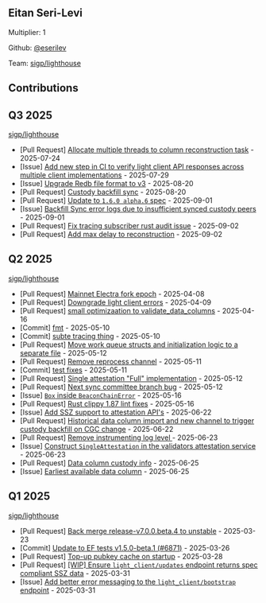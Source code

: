 
## Eitan Seri-Levi
Multiplier: 1

Github: [@eserilev](https://github.com/eserilev)

Team: [sigp/lighthouse](https://github.com/sigp/lighthouse/pulls?q=author%3Aeserilev)

## Contributions

## Q3 2025


[sigp/lighthouse](https://github.com/sigp/lighthouse)
* [Pull Request] [Allocate multiple threads to column reconstruction task](https://github.com/sigp/lighthouse/pull/7789) - 2025-07-24
* [Issue] [Add new step in CI to verify light client API responses across multiple client implementations](https://github.com/sigp/lighthouse/issues/7811) - 2025-07-29
* [Issue] [Upgrade Redb file format to v3](https://github.com/sigp/lighthouse/issues/7911) - 2025-08-20
* [Pull Request] [Custody backfill sync](https://github.com/sigp/lighthouse/pull/7907) - 2025-08-20
* [Pull Request] [Update to `1.6.0 alpha.6` spec](https://github.com/sigp/lighthouse/pull/7967) - 2025-09-01
* [Issue] [Backfill Sync error logs due to insufficient synced custody peers](https://github.com/sigp/lighthouse/issues/7966) - 2025-09-01
* [Pull Request] [Fix tracing subscriber rust audit issue](https://github.com/sigp/lighthouse/pull/7977) - 2025-09-02
* [Pull Request] [Add max delay to reconstruction](https://github.com/sigp/lighthouse/pull/7976) - 2025-09-02
## Q2 2025


[sigp/lighthouse](https://github.com/sigp/lighthouse)
* [Pull Request] [Mainnet Electra fork epoch](https://github.com/sigp/lighthouse/pull/7275) - 2025-04-08
* [Pull Request] [Downgrade light client errors](https://github.com/sigp/lighthouse/pull/7300) - 2025-04-09
* [Pull Request] [small optimizaation to validate_data_columns](https://github.com/sigp/lighthouse/pull/7326) - 2025-04-16
* [Commit] [fmt](https://github.com/sigp/lighthouse/commit/f5d801ce6b038e85fc0a68fc9a235e79b79a2f09) - 2025-05-10
* [Commit] [subte tracing thing](https://github.com/sigp/lighthouse/commit/47aca45013b787de4a2627f441ee8183d8cead92) - 2025-05-10
* [Pull Request] [Move work queue structs and initialization logic to a separate file](https://github.com/sigp/lighthouse/pull/7438) - 2025-05-12
* [Pull Request] [Remove reprocess channel](https://github.com/sigp/lighthouse/pull/7437) - 2025-05-11
* [Commit] [test fixes](https://github.com/sigp/lighthouse/commit/9438ed7add8c677b7927ef371be1d032ec7ba90b) - 2025-05-11
* [Pull Request] [Single attestation "Full" implementation](https://github.com/sigp/lighthouse/pull/7444) - 2025-05-12
* [Pull Request] [Next sync committee branch bug](https://github.com/sigp/lighthouse/pull/7443) - 2025-05-12
* [Issue] [`Box` inside `BeaconChainError`](https://github.com/sigp/lighthouse/issues/7473) - 2025-05-16
* [Pull Request] [Rust clippy 1.87 lint fixes](https://github.com/sigp/lighthouse/pull/7471) - 2025-05-16
* [Issue] [Add SSZ support to attestation API's](https://github.com/sigp/lighthouse/issues/7626) - 2025-06-22
* [Pull Request] [Historical data column import and new channel to trigger custody backfill on CGC change](https://github.com/sigp/lighthouse/pull/7625) - 2025-06-22
* [Pull Request] [Remove instrumenting log level ](https://github.com/sigp/lighthouse/pull/7636) - 2025-06-23
* [Issue] [Construct `SingleAttestation` in the validators attestation service](https://github.com/sigp/lighthouse/issues/7634) - 2025-06-23
* [Pull Request] [Data column custody info](https://github.com/sigp/lighthouse/pull/7648) - 2025-06-25
* [Issue] [Earliest available data column](https://github.com/sigp/lighthouse/issues/7647) - 2025-06-25
## Q1 2025

[sigp/lighthouse](https://github.com/sigp/lighthouse)
* [Pull Request] [Back merge release-v7.0.0.beta.4 to unstable](https://github.com/sigp/lighthouse/pull/7194) - 2025-03-23
* [Commit] [Update to EF tests v1.5.0-beta.1 (#6871)](https://github.com/sigp/lighthouse/commit/1781c5a75539e499dc5288246b22d06853f6b54f) - 2025-03-26
* [Pull Request] [Top-up pubkey cache on startup](https://github.com/sigp/lighthouse/pull/7217) - 2025-03-28
* [Pull Request] [[WIP] Ensure `light_client/updates` endpoint returns spec compliant SSZ data](https://github.com/sigp/lighthouse/pull/7230) - 2025-03-31
* [Issue] [Add better error messaging to the `light_client/bootstrap` endpoint](https://github.com/sigp/lighthouse/issues/7229) - 2025-03-31
